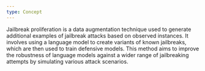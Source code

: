 ```yaml
---
type: Concept
---
```


Jailbreak proliferation is a data augmentation technique used to generate additional examples of jailbreak attacks based on observed instances. It involves using a language model to create variants of known jailbreaks, which are then used to train defensive models. This method aims to improve the robustness of language models against a wider range of jailbreaking attempts by simulating various attack scenarios.